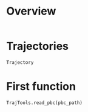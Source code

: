 # Overview

```@contents
```

# Trajectories

```@docs
Trajectory
```

# First function

```@docs
TrajTools.read_pbc(pbc_path)
```
